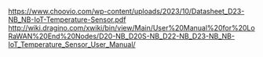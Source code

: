 https://www.choovio.com/wp-content/uploads/2023/10/Datasheet_D23-NB_NB-IoT-Temperature-Sensor.pdf
http://wiki.dragino.com/xwiki/bin/view/Main/User%20Manual%20for%20LoRaWAN%20End%20Nodes/D20-NB_D20S-NB_D22-NB_D23-NB_NB-IoT_Temperature_Sensor_User_Manual/
